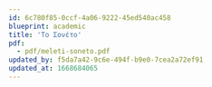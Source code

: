 ```yaml
---
id: 6c780f85-0ccf-4a06-9222-45ed540ac458
blueprint: academic
title: 'Το Σονέτο'
pdf:
  - pdf/meleti-soneto.pdf
updated_by: f5da7a42-9c6e-494f-b9e0-7cea2a72ef91
updated_at: 1668684065
---
```


